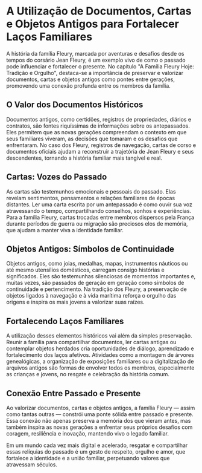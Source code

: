 # A Utilização de Documentos, Cartas e Objetos Antigos para Fortalecer Laços Familiares

A história da família Fleury, marcada por aventuras e desafios desde os tempos do corsário Jean Fleury, é um exemplo vivo de como o passado pode influenciar e fortalecer o presente. No capítulo "A Família Fleury Hoje: Tradição e Orgulho", destaca-se a importância de preservar e valorizar documentos, cartas e objetos antigos como pontes entre gerações, promovendo uma conexão profunda entre os membros da família.

## O Valor dos Documentos Históricos

Documentos antigos, como certidões, registros de propriedades, diários e contratos, são fontes riquíssimas de informações sobre os antepassados. Eles permitem que as novas gerações compreendam o contexto em que seus familiares viveram, as decisões que tomaram e os desafios que enfrentaram. No caso dos Fleury, registros de navegação, cartas de corso e documentos oficiais ajudam a reconstruir a trajetória de Jean Fleury e seus descendentes, tornando a história familiar mais tangível e real.

## Cartas: Vozes do Passado

As cartas são testemunhos emocionais e pessoais do passado. Elas revelam sentimentos, pensamentos e relações familiares de épocas distantes. Ler uma carta escrita por um antepassado é como ouvir sua voz atravessando o tempo, compartilhando conselhos, sonhos e experiências. Para a família Fleury, cartas trocadas entre membros dispersos pela França durante períodos de guerra ou migração são preciosos elos de memória, que ajudam a manter viva a identidade familiar.

## Objetos Antigos: Símbolos de Continuidade

Objetos antigos, como joias, medalhas, mapas, instrumentos náuticos ou até mesmo utensílios domésticos, carregam consigo histórias e significados. Eles são testemunhas silenciosas de momentos importantes e, muitas vezes, são passados de geração em geração como símbolos de continuidade e pertencimento. Na tradição dos Fleury, a preservação de objetos ligados à navegação e à vida marítima reforça o orgulho das origens e inspira os mais jovens a valorizar suas raízes.

## Fortalecendo Laços Familiares

A utilização desses elementos históricos vai além da simples preservação. Reunir a família para compartilhar documentos, ler cartas antigas ou contemplar objetos herdados cria oportunidades de diálogo, aprendizado e fortalecimento dos laços afetivos. Atividades como a montagem de árvores genealógicas, a organização de exposições familiares ou a digitalização de arquivos antigos são formas de envolver todos os membros, especialmente as crianças e jovens, no resgate e celebração da história comum.

## Conexão Entre Passado e Presente

Ao valorizar documentos, cartas e objetos antigos, a família Fleury — assim como tantas outras — constrói uma ponte sólida entre passado e presente. Essa conexão não apenas preserva a memória dos que vieram antes, mas também inspira as novas gerações a enfrentar seus próprios desafios com coragem, resiliência e inovação, mantendo vivo o legado familiar.

Em um mundo cada vez mais digital e acelerado, resgatar e compartilhar essas relíquias do passado é um gesto de respeito, orgulho e amor, que fortalece a identidade e a união familiar, perpetuando valores que atravessam séculos.